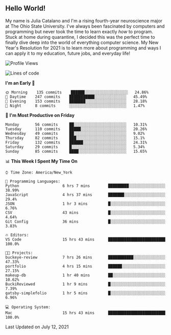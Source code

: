 ## Hello World!

My name is Julia Catalano and I'm a rising fourth-year neuroscience major at The Ohio State University. I've always been fascinated by computers and programming but never took the time to learn exactly *how* to program. Stuck at home during quarantine, I decided this was the perfect time to finally dive deep into the world of everything computer science. My New Year's Resolution for 2021 is to learn more about programming and ways I can apply it to my education, future jobs, and everyday life! 





<!--START_SECTION:waka-->
![Profile Views](http://img.shields.io/badge/Profile%20Views-119-blue)

![Lines of code](https://img.shields.io/badge/From%20Hello%20World%20I%27ve%20Written-392706%20lines%20of%20code-blue)

**I'm an Early 🐤** 

```text
🌞 Morning    135 commits    ██████░░░░░░░░░░░░░░░░░░░   24.86% 
🌆 Daytime    247 commits    ███████████░░░░░░░░░░░░░░   45.49% 
🌃 Evening    153 commits    ███████░░░░░░░░░░░░░░░░░░   28.18% 
🌙 Night      8 commits      ░░░░░░░░░░░░░░░░░░░░░░░░░   1.47%

```
📅 **I'm Most Productive on Friday** 

```text
Monday       56 commits     ██░░░░░░░░░░░░░░░░░░░░░░░   10.31% 
Tuesday      110 commits    █████░░░░░░░░░░░░░░░░░░░░   20.26% 
Wednesday    49 commits     ██░░░░░░░░░░░░░░░░░░░░░░░   9.02% 
Thursday     82 commits     ███░░░░░░░░░░░░░░░░░░░░░░   15.1% 
Friday       132 commits    ██████░░░░░░░░░░░░░░░░░░░   24.31% 
Saturday     29 commits     █░░░░░░░░░░░░░░░░░░░░░░░░   5.34% 
Sunday       85 commits     ████░░░░░░░░░░░░░░░░░░░░░   15.65%

```


📊 **This Week I Spent My Time On** 

```text
⌚︎ Time Zone: America/New_York

💬 Programming Languages: 
Python                   6 hrs 7 mins        █████████░░░░░░░░░░░░░░░░   38.99% 
JavaScript               4 hrs 37 mins       ███████░░░░░░░░░░░░░░░░░░   29.4% 
JSON                     1 hr 3 mins         █░░░░░░░░░░░░░░░░░░░░░░░░   6.76% 
CSV                      43 mins             █░░░░░░░░░░░░░░░░░░░░░░░░   4.64% 
Git Config               36 mins             █░░░░░░░░░░░░░░░░░░░░░░░░   3.83%

🔥 Editors: 
VS Code                  15 hrs 43 mins      █████████████████████████   100.0%

🐱‍💻 Projects: 
buckeye-review           7 hrs 26 mins       ███████████░░░░░░░░░░░░░░   47.33% 
portfolio                4 hrs 15 mins       ██████░░░░░░░░░░░░░░░░░░░   27.15% 
makeup-db                1 hr 40 mins        ██░░░░░░░░░░░░░░░░░░░░░░░   10.62% 
BuckiReviewed            1 hr 9 mins         █░░░░░░░░░░░░░░░░░░░░░░░░   7.39% 
gatsby-simplefolio       1 hr 5 mins         █░░░░░░░░░░░░░░░░░░░░░░░░   6.96%

💻 Operating System: 
Mac                      15 hrs 43 mins      █████████████████████████   100.0%

```


 Last Updated on July 12, 2021
<!--END_SECTION:waka-->

